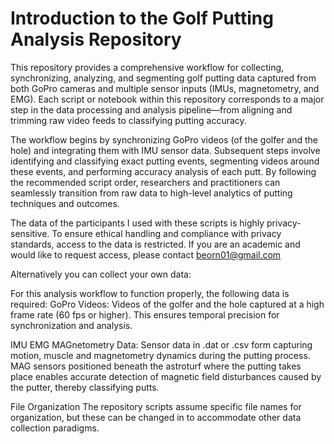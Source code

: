 
# Introduction to the Golf Putting Analysis Repository

This repository provides a comprehensive workflow for collecting, synchronizing, analyzing, and segmenting golf putting data captured from both GoPro cameras and multiple sensor inputs (IMUs, magnetometry, and EMG). Each script or notebook within this repository corresponds to a major step in the data processing and analysis pipeline—from aligning and trimming raw video feeds to classifying putting accuracy.

The workflow begins by synchronizing GoPro videos (of the golfer and the hole) and integrating them with IMU sensor data. Subsequent steps involve identifying and classifying exact putting events, segmenting videos around these events, and performing accuracy analysis of each putt. By following the recommended script order, researchers and practitioners can seamlessly transition from raw data to high-level analytics of putting techniques and outcomes.

The data of the participants I used with these scripts is highly privacy-sensitive. To ensure ethical handling and compliance with privacy standards, access to the data is restricted. If you are an academic and would like to request access, please contact beorn01@gmail.com

Alternatively you can collect your own data:

For this analysis workflow to function properly, the following data is required:
GoPro Videos:
Videos of the golfer and the hole captured at a high frame rate (60 fps or higher). This ensures temporal precision for synchronization and analysis.

IMU EMG MAGnetometry Data:
Sensor data in .dat or .csv form capturing motion, muscle and magnetometry dynamics during the putting process. MAG sensors positioned beneath the astroturf where the putting takes place enables accurate detection of magnetic field disturbances caused by the putter, thereby classifying putts.

File Organization
The repository scripts assume specific file names for organization, but these can be changed in to accommodate other data collection paradigms. 

